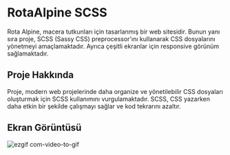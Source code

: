 ﻿# RotaAlpine SCSS

Rota Alpine, macera tutkunları için tasarlanmış bir web sitesidir. Bunun yanı sıra proje, SCSS (Sassy CSS) preprocessor'ını kullanarak CSS dosyalarını yönetmeyi amaçlamaktadır. Ayrıca çeşitli ekranlar için responsive görünüm sağlamaktadır.

## Proje Hakkında

Proje, modern web projelerinde daha organize ve yönetilebilir CSS dosyaları oluşturmak için SCSS kullanımını vurgulamaktadır. SCSS, CSS yazarken daha etkin bir şekilde çalışmayı sağlar ve kod tekrarını azaltır.

## Ekran Görüntüsü

![ezgif com-video-to-gif](https://github.com/serhatakhan/HikingScss/assets/147662915/19b12b95-07a5-4f02-9214-462e109fb144)

